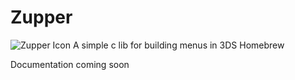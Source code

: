 # Zupper   
![Zupper Icon](https://woodenbell.github.io/static/images/Zupper.png)
A simple c lib for building menus in 3DS Homebrew

Documentation coming soon
